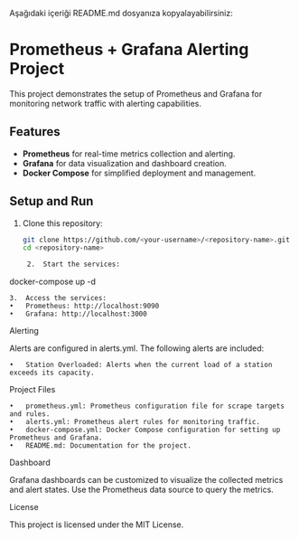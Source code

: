 Aşağıdaki içeriği README.md dosyanıza kopyalayabilirsiniz:

# Prometheus + Grafana Alerting Project

This project demonstrates the setup of Prometheus and Grafana for monitoring network traffic with alerting capabilities.

## Features
- **Prometheus** for real-time metrics collection and alerting.
- **Grafana** for data visualization and dashboard creation.
- **Docker Compose** for simplified deployment and management.

## Setup and Run
1. Clone this repository:
   ```bash
   git clone https://github.com/<your-username>/<repository-name>.git
   cd <repository-name>

	2.	Start the services:

docker-compose up -d


	3.	Access the services:
	•	Prometheus: http://localhost:9090
	•	Grafana: http://localhost:3000

Alerting

Alerts are configured in alerts.yml. The following alerts are included:

	•	Station Overloaded: Alerts when the current load of a station exceeds its capacity.

Project Files

	•	prometheus.yml: Prometheus configuration file for scrape targets and rules.
	•	alerts.yml: Prometheus alert rules for monitoring traffic.
	•	docker-compose.yml: Docker Compose configuration for setting up Prometheus and Grafana.
	•	README.md: Documentation for the project.

Dashboard

Grafana dashboards can be customized to visualize the collected metrics and alert states. Use the Prometheus data source to query the metrics.

License

This project is licensed under the MIT License.
